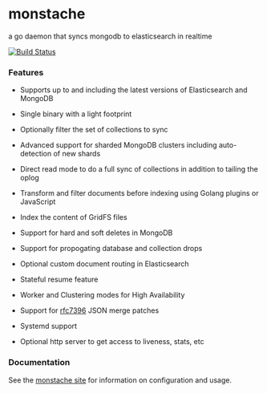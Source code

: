 # monstache
a go daemon that syncs mongodb to elasticsearch in realtime

[![Build Status](https://travis-ci.org/rwynn/monstache.svg?branch=master)](https://travis-ci.org/rwynn/monstache)

### Features

- Supports up to and including the latest versions of Elasticsearch and MongoDB

- Single binary with a light footprint 

- Optionally filter the set of collections to sync

- Advanced support for sharded MongoDB clusters including auto-detection of new shards

- Direct read mode to do a full sync of collections in addition to tailing the oplog

- Transform and filter documents before indexing using Golang plugins or JavaScript

- Index the content of GridFS files

- Support for hard and soft deletes in MongoDB

- Support for propogating database and collection drops

- Optional custom document routing in Elasticsearch

- Stateful resume feature

- Worker and Clustering modes for High Availability

- Support for [rfc7396](https://tools.ietf.org/html/rfc7396) JSON merge patches

- Systemd support

- Optional http server to get access to liveness, stats, etc

### Documentation

See the [monstache site](https://rwynn.github.io/monstache-site/) for information on configuration and usage.

